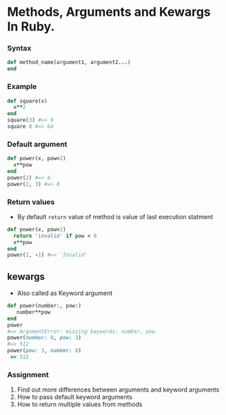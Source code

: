 # Methods, Arguments and Kewargs In Ruby.
### Syntax
```ruby
def method_name(argument1, argument2...)
end
```
### Example
```ruby
def square(x)
  x**2
end
square(3) #=> 9
square 8 #=> 64
```
### Default argument
```ruby 
def power(x, pow=2)
  x**pow
end
power(2) #=> 4
power(2, 3) #=> 8
```
### Return values
- By default `return` value of method is value of last execution statment
```ruby
def power(x, pow=2)
  return 'invalid' if pow < 0 
  x**pow
end
power(2, -1) #=> 'Invalid'
```  
## kewargs 
- Also called as Keyword argument 
```ruby
def power(number:, pow:)
   number**pow
end
power
#=> ArgumentError: missing keywords: number, pow
power(number: 8, pow: 3)
#=> 512
power(pow: 3, number: 8)
 => 512
```

### Assignment 
1. Find out more differences between arguments and keyword arguments
2. How to pass default keyword arguments
3. How to return multiple values from methods